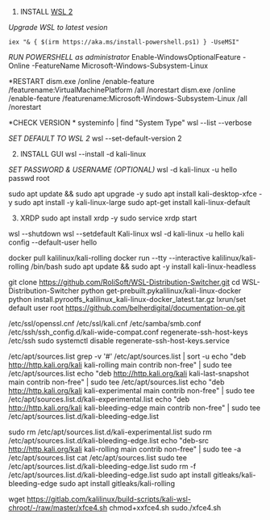 1. INSTALL [WSL 2](https://aka.ms/PSWindows)

*Upgrade WSL to latest vesion*
~~~
iex "& { $(irm https://aka.ms/install-powershell.ps1) } -UseMSI"
~~~

*RUN POWERSHELL as administrator*
Enable-WindowsOptionalFeature -Online -FeatureName Microsoft-Windows-Subsystem-Linux

*RESTART
dism.exe /online /enable-feature /featurename:VirtualMachinePlatform /all /norestart
dism.exe /online /enable-feature /featurename:Microsoft-Windows-Subsystem-Linux /all /norestart

*CHECK VERSION *
systeminfo | find "System Type"
wsl --list --verbose

*SET DEFAULT TO WSL 2*
wsl --set-default-version 2

2. INSTALL GUI
wsl --install -d kali-linux

*SET PASSWORD & USERNAME (OPTIONAL)*
wsl -d kali-linux -u hello
passwd root

sudo apt update && sudo apt upgrade -y
sudo apt install kali-desktop-xfce -y
sudo apt install -y kali-linux-large
sudo apt-get install kali-linux-default

3. XRDP
sudo apt install xrdp -y
sudo service xrdp start

wsl --shutdown
wsl --setdefault Kali-linux
wsl -d kali-linux -u hello
kali config --default-user hello

docker pull kalilinux/kali-rolling
docker run --tty --interactive kalilinux/kali-rolling /bin/bash
sudo apt update && sudo apt -y install kali-linux-headless

git clone https://github.com/RoliSoft/WSL-Distribution-Switcher.git
cd WSL-Distribution-Switcher
python get-prebuilt.pykalilinux/kali-linux-docker
python install.pyrootfs_kalilinux_kali-linux-docker_latest.tar.gz
lxrun/set default user root
https://github.com/belherdigital/documentation-oe.git

/etc/ssl/openssl.cnf
/etc/ssl/kali.cnf
/etc/samba/smb.conf
/etc/ssh/ssh_config.d/kali-wide-compat.conf
regenerate-ssh-host-keys
/etc/ssh
sudo systemctl disable regenerate-ssh-host-keys.service

/etc/apt/sources.list
grep -v '#' /etc/apt/sources.list | sort -u
echo "deb http://http.kali.org/kali kali-rolling main contrib non-free" | sudo tee /etc/apt/sources.list
echo "deb http://http.kali.org/kali kali-last-snapshot main contrib non-free" | sudo tee /etc/apt/sources.list
echo "deb http://http.kali.org/kali kali-experimental main contrib non-free" | sudo tee /etc/apt/sources.list.d/kali-experimental.list
echo "deb http://http.kali.org/kali kali-bleeding-edge main contrib non-free" | sudo tee /etc/apt/sources.list.d/kali-bleeding-edge.list

sudo rm /etc/apt/sources.list.d/kali-experimental.list
sudo rm /etc/apt/sources.list.d/kali-bleeding-edge.list
echo "deb-src http://http.kali.org/kali kali-rolling main contrib non-free" | sudo tee -a /etc/apt/sources.list
cat /etc/apt/sources.list
sudo tee /etc/apt/sources.list.d/kali-bleeding-edge.list
sudo rm -f /etc/apt/sources.list.d/kali-bleeding-edge.list
sudo apt install gitleaks/kali-bleeding-edge
sudo apt install gitleaks/kali-rolling

wget https://gitlab.com/kalilinux/build-scripts/kali-wsl-chroot/-/raw/master/xfce4.sh
chmod+xxfce4.sh
sudo./xfce4.sh
